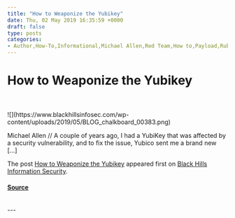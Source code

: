 ```yaml
---
title: "How to Weaponize the Yubikey"
date: Thu, 02 May 2019 16:35:59 +0000
draft: false
type: posts
categories: 
- Author,How-To,Informational,Michael Allen,Red Team,How to,Payload,Rubber Ducky,Scan Codes,Teensy,Weaponize,yubikey
---
```

# How to Weaponize the Yubikey

<br/>

<br/>
![](https://www.blackhillsinfosec.com/wp-content/uploads/2019/05/BLOG_chalkboard_00383.png)

Michael Allen // A couple of years ago, I had a YubiKey that was affected by a security vulnerability, and to fix the issue, Yubico sent me a brand new \[…\]

The post [How to Weaponize the Yubikey](https://www.blackhillsinfosec.com/how-to-weaponize-the-yubikey/) appeared first on [Black Hills Information Security](https://www.blackhillsinfosec.com).

#### [Source](https://www.blackhillsinfosec.com/how-to-weaponize-the-yubikey/)

<br/>
---
